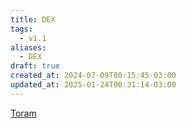```yaml
---
title: DEX
tags:
  - v1.1
aliases:
  - DEX
draft: true
created_at: 2024-07-09T00:15:45-03:00
updated_at: 2025-01-24T00:31:14-03:00
---
```


[Toram](content/entrada/2024/07/26/Toram.md)